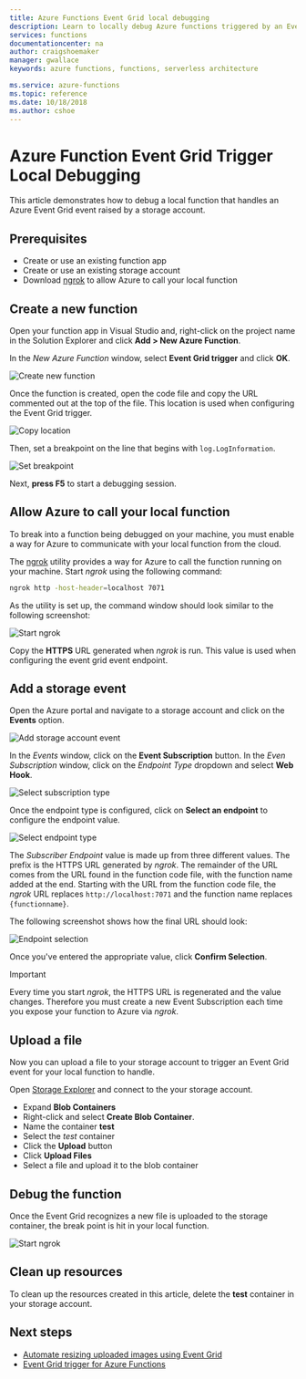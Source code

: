 ```yaml
---
title: Azure Functions Event Grid local debugging
description: Learn to locally debug Azure functions triggered by an Event Grid event
services: functions
documentationcenter: na
author: craigshoemaker
manager: gwallace
keywords: azure functions, functions, serverless architecture

ms.service: azure-functions
ms.topic: reference
ms.date: 10/18/2018
ms.author: cshoe
---
```


# Azure Function Event Grid Trigger Local Debugging

This article demonstrates how to debug a local function that handles an Azure Event Grid event raised by a storage account. 

## Prerequisites

- Create or use an existing function app
- Create or use an existing storage account
- Download [ngrok](https://ngrok.com/) to allow Azure to call your local function

## Create a new function

Open your function app in Visual Studio and, right-click on the project name in the Solution Explorer and click **Add > New Azure Function**.

In the *New Azure Function* window, select **Event Grid trigger** and click **OK**.

![Create new function](./media/functions-debug-event-grid-trigger-local/functions-debug-event-grid-trigger-local-add-function.png)

Once the function is created, open the code file and copy the URL commented out at the top of the file. This location is used when configuring the Event Grid trigger.

![Copy location](./media/functions-debug-event-grid-trigger-local/functions-debug-event-grid-trigger-local-copy-location.png)

Then, set a breakpoint on the line that begins with `log.LogInformation`.

![Set breakpoint](./media/functions-debug-event-grid-trigger-local/functions-debug-event-grid-trigger-local-set-breakpoint.png)


Next, **press F5** to start a debugging session.

## Allow Azure to call your local function

To break into a function being debugged on your machine, you must enable a way for Azure to communicate with your local function from the cloud.

The [ngrok](https://ngrok.com/) utility provides a way for Azure to call the function running on your machine. Start *ngrok* using the following command:

```bash
ngrok http -host-header=localhost 7071
```
As the utility is set up, the command window should look similar to the following screenshot:

![Start ngrok](./media/functions-debug-event-grid-trigger-local/functions-debug-event-grid-trigger-local-ngrok.png)

Copy the **HTTPS** URL generated when *ngrok* is run. This value is used when configuring the event grid event endpoint.

## Add a storage event

Open the Azure portal and navigate to a storage account and click on the **Events** option.

![Add storage account event](./media/functions-debug-event-grid-trigger-local/functions-debug-event-grid-trigger-local-add-event.png)

In the *Events* window, click on the **Event Subscription** button. In the *Even Subscription* window, click on the *Endpoint Type* dropdown and select **Web Hook**.

![Select subscription type](./media/functions-debug-event-grid-trigger-local/functions-debug-event-grid-trigger-local-event-subscription-type.png)

Once the endpoint type is configured, click on **Select an endpoint** to configure the endpoint value.

![Select endpoint type](./media/functions-debug-event-grid-trigger-local/functions-debug-event-grid-trigger-local-event-subscription-endpoint.png)

The *Subscriber Endpoint* value is made up from three different values. The prefix is the HTTPS URL generated by *ngrok*. The  remainder of the URL comes from the URL found in the function code file, with the function name added at the end. Starting with the URL from the function code file, the *ngrok* URL replaces `http://localhost:7071` and the function name replaces `{functionname}`.

The following screenshot shows how the final URL should look:

![Endpoint selection](./media/functions-debug-event-grid-trigger-local/functions-debug-event-grid-trigger-local-event-subscription-endpoint-selection.png)

Once you've entered the appropriate value, click **Confirm Selection**.

> [!IMPORTANT]
> Every time you start *ngrok*, the HTTPS URL is regenerated and the value changes. Therefore you must create a new Event Subscription each time you expose your function to Azure via *ngrok*.

## Upload a file

Now you can upload a file to your storage account to trigger an Event Grid event for your local function to handle. 

Open [Storage Explorer](https://azure.microsoft.com/features/storage-explorer/) and connect to the your storage account. 

- Expand **Blob Containers** 
- Right-click and select **Create Blob Container**.
- Name the container **test**
- Select the *test* container
- Click the **Upload** button
- Click **Upload Files**
- Select a file and upload it to the blob container

## Debug the function

Once the Event Grid recognizes a new file is uploaded to the storage container, the break point is hit in your local function.

![Start ngrok](./media/functions-debug-event-grid-trigger-local/functions-debug-event-grid-trigger-local-breakpoint.png)

## Clean up resources

To clean up the resources created in this article, delete the **test** container in your storage account.

## Next steps

- [Automate resizing uploaded images using Event Grid](../event-grid/resize-images-on-storage-blob-upload-event.md)
- [Event Grid trigger for Azure Functions](./functions-bindings-event-grid.md)
